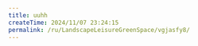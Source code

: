 ```yaml
---
title: uuhh
createTime: 2024/11/07 23:24:15
permalink: /ru/LandscapeLeisureGreenSpace/vgjasfy8/
---
```

